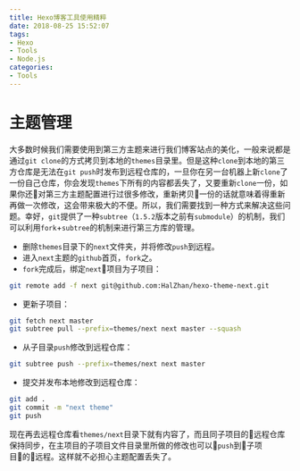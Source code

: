 ```yaml
---
title: Hexo博客工具使用精粹
date: 2018-08-25 15:52:07
tags:
- Hexo
- Tools
- Node.js
categories:
- Tools
---
```

# 主题管理
大多数时候我们需要使用到第三方主题来进行我们博客站点的美化，一般来说都是通过`git clone`的方式拷贝到本地的`themes`目录里。但是这种`clone`到本地的第三方仓库是无法在`git push`时发布到远程仓库的，一旦你在另一台机器上新`clone`了一份自己仓库，你会发现`themes`下所有的内容都丢失了，又要重新`clone`一份，如果你还对第三方主题配置进行过很多修改，重新拷贝一份的话就意味着得重新再做一次修改，这会带来极大的不便。所以，我们需要找到一种方式来解决这些问题。幸好，`git`提供了一种`subtree`（`1.5.2`版本之前有`submodule`）的机制，我们可以利用`fork`+`subtree`的机制来进行第三方库的管理。

- 删除`themes`目录下的`next`文件夹，并将修改`push`到远程。
- 进入`next`主题的`github`首页，`fork`之。
- `fork`完成后，绑定`next`项目为子项目：
```bash
git remote add -f next git@github.com:HalZhan/hexo-theme-next.git
```
- 更新子项目：
```bash
git fetch next master
git subtree pull --prefix=themes/next next master --squash
```
- 从子目录`push`修改到远程仓库：
```bash
git subtree push --prefix=themes/next next master
```
- 提交并发布本地修改到远程仓库：
```bash
git add .
git commit -m "next theme"
git push
```

现在再去远程仓库看`themes/next`目录下就有内容了，而且同子项目的远程仓库保持同步，在主项目的子项目文件目录里所做的修改也可以`push`到子项目的远程。这样就不必担心主题配置丢失了。